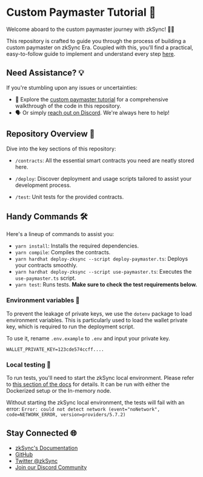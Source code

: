 # Custom Paymaster Tutorial 📖

Welcome aboard to the custom paymaster journey with zkSync! 🚀🌌

This repository is crafted to guide you through the process of building a custom paymaster on zkSync Era. Coupled with this, you'll find a practical, easy-to-follow guide to implement and understand every step [here](https://code.zksync.io/tutorials/erc20-paymaster).

## Need Assistance? 💡

If you're stumbling upon any issues or uncertainties:

- 📖 Explore the [custom paymaster tutorial](https://code.zksync.io/tutorials/erc20-paymaster) for a comprehensive walkthrough of the code in this repository.
- 🗣️ Or simply [reach out on Discord](https://join.zksync.dev/). We're always here to help!

## Repository Overview 📂

Dive into the key sections of this repository:

- `/contracts`: All the essential smart contracts you need are neatly stored here.

- `/deploy`: Discover deployment and usage scripts tailored to assist your development process.

- `/test`: Unit tests for the provided contracts.

## Handy Commands 🛠️

Here's a lineup of commands to assist you:

- `yarn install`: Installs the required dependencies.
- `yarn compile`: Compiles the contracts.
- `yarn hardhat deploy-zksync --script deploy-paymaster.ts`: Deploys your contracts smoothly.
- `yarn hardhat deploy-zksync --script use-paymaster.ts`: Executes the `use-paymaster.ts` script.
- `yarn test`: Runs tests. **Make sure to check the test requirements below.**

### Environment variables 🌳

To prevent the leakage of private keys, we use the `dotenv` package to load environment variables. This is particularly used to load the wallet private key, which is required to run the deployment script.

To use it, rename `.env.example` to `.env` and input your private key.

```
WALLET_PRIVATE_KEY=123cde574ccff....
```

### Local testing 🧪

To run tests, you'll need to start the zkSync local environment. Please refer to [this section of the docs](https://era.zksync.io/docs/tools/testing/) for details. It can be run with either the Dockerized setup or the In-memory node.

Without starting the zkSync local environment, the tests will fail with an error: `Error: could not detect network (event="noNetwork", code=NETWORK_ERROR, version=providers/5.7.2)`

## Stay Connected 🌐

- [zkSync's Documentation](https://era.zksync.io/docs/)
- [GitHub](https://github.com/matter-labs)
- [Twitter @zkSync](https://twitter.com/zksync)
- [Join our Discord Community](https://join.zksync.dev)
